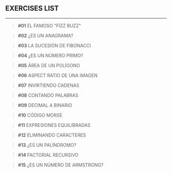 ## EXERCISES LIST

***
> **#01** EL FAMOSO "FIZZ BUZZ"

> **#02** ¿ES UN ANAGRAMA?

> **#03** LA SUCESIÓN DE FIBONACCI

> **#04** ¿ES UN NÚMERO PRIMO?

> **#05** ÁREA DE UN POLÍGONO

> **#06** ASPECT RATIO DE UNA IMAGEN

> **#07** INVIRTIENDO CADENAS

> **#08** CONTANDO PALABRAS

> **#09** DECIMAL A BINARIO

> **#10** CÓDIGO MORSE

> **#11** EXPRESIONES EQUILIBRADAS

> **#12** ELIMINANDO CARACTERES

> **#13** ¿ES UN PALÍNDROMO?

> **#14** FACTORIAL RECURSIVO

> **#15** ¿ES UN NÚMERO DE ARMSTRONG?